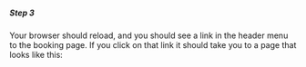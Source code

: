 ##### Step 3

Your browser should reload, and you should see a link in the header menu to the booking page. If you click on that link it should take you to a page that looks like this: